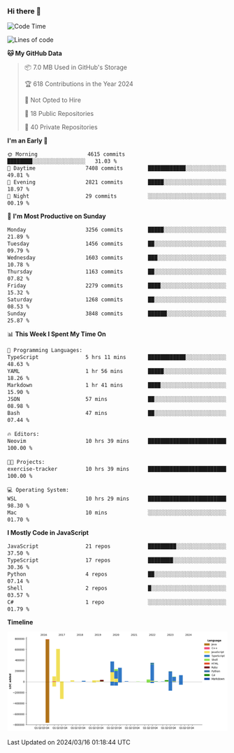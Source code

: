 ### Hi there 👋

<!--
**Clumsy-Coder/Clumsy-Coder** is a ✨ _special_ ✨ repository because its `README.md` (this file) appears on your GitHub profile.

Here are some ideas to get you started:

- 🔭 I’m currently working on ...
- 🌱 I’m currently learning ...
- 👯 I’m looking to collaborate on ...
- 🤔 I’m looking for help with ...
- 💬 Ask me about ...
- 📫 How to reach me: ...
- 😄 Pronouns: ...
- ⚡ Fun fact: ...
-->

<!-- anmol098/waka-readme-stats -->
<!--START_SECTION:waka-->
![Code Time](http://img.shields.io/badge/Code%20Time-768%20hrs%2012%20mins-blue)

![Lines of code](https://img.shields.io/badge/From%20Hello%20World%20I%27ve%20Written-3.3%20million%20lines%20of%20code-blue)

**🐱 My GitHub Data** 

> 📦 7.0 MB Used in GitHub's Storage 
 > 
> 🏆 618 Contributions in the Year 2024
 > 
> 🚫 Not Opted to Hire
 > 
> 📜 18 Public Repositories 
 > 
> 🔑 40 Private Repositories 
 > 
**I'm an Early 🐤** 

```text
🌞 Morning                4615 commits        ████████░░░░░░░░░░░░░░░░░   31.03 % 
🌆 Daytime                7408 commits        ████████████░░░░░░░░░░░░░   49.81 % 
🌃 Evening                2821 commits        █████░░░░░░░░░░░░░░░░░░░░   18.97 % 
🌙 Night                  29 commits          ░░░░░░░░░░░░░░░░░░░░░░░░░   00.19 % 
```
📅 **I'm Most Productive on Sunday** 

```text
Monday                   3256 commits        █████░░░░░░░░░░░░░░░░░░░░   21.89 % 
Tuesday                  1456 commits        ██░░░░░░░░░░░░░░░░░░░░░░░   09.79 % 
Wednesday                1603 commits        ███░░░░░░░░░░░░░░░░░░░░░░   10.78 % 
Thursday                 1163 commits        ██░░░░░░░░░░░░░░░░░░░░░░░   07.82 % 
Friday                   2279 commits        ████░░░░░░░░░░░░░░░░░░░░░   15.32 % 
Saturday                 1268 commits        ██░░░░░░░░░░░░░░░░░░░░░░░   08.53 % 
Sunday                   3848 commits        ██████░░░░░░░░░░░░░░░░░░░   25.87 % 
```


📊 **This Week I Spent My Time On** 

```text
💬 Programming Languages: 
TypeScript               5 hrs 11 mins       ████████████░░░░░░░░░░░░░   48.63 % 
YAML                     1 hr 56 mins        █████░░░░░░░░░░░░░░░░░░░░   18.26 % 
Markdown                 1 hr 41 mins        ████░░░░░░░░░░░░░░░░░░░░░   15.90 % 
JSON                     57 mins             ██░░░░░░░░░░░░░░░░░░░░░░░   08.98 % 
Bash                     47 mins             ██░░░░░░░░░░░░░░░░░░░░░░░   07.44 % 

🔥 Editors: 
Neovim                   10 hrs 39 mins      █████████████████████████   100.00 % 

🐱‍💻 Projects: 
exercise-tracker         10 hrs 39 mins      █████████████████████████   100.00 % 

💻 Operating System: 
WSL                      10 hrs 29 mins      █████████████████████████   98.30 % 
Mac                      10 mins             ░░░░░░░░░░░░░░░░░░░░░░░░░   01.70 % 
```

**I Mostly Code in JavaScript** 

```text
JavaScript               21 repos            █████████░░░░░░░░░░░░░░░░   37.50 % 
TypeScript               17 repos            ████████░░░░░░░░░░░░░░░░░   30.36 % 
Python                   4 repos             ██░░░░░░░░░░░░░░░░░░░░░░░   07.14 % 
Shell                    2 repos             █░░░░░░░░░░░░░░░░░░░░░░░░   03.57 % 
C#                       1 repo              ░░░░░░░░░░░░░░░░░░░░░░░░░   01.79 % 
```



**Timeline**

![Lines of Code chart](https://raw.githubusercontent.com/Clumsy-Coder/Clumsy-Coder/main/assets/bar_graph.png)


 Last Updated on 2024/03/16 01:18:44 UTC
<!--END_SECTION:waka-->
